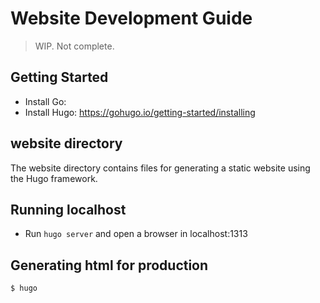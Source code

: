 # Website Development Guide

> WIP. Not complete.


## Getting Started

* Install Go:
* Install Hugo: https://gohugo.io/getting-started/installing


## website directory

The website directory contains files for generating a static website using the Hugo framework.




## Running localhost

* Run `hugo server` and open a browser in localhost:1313

## Generating html for production

`$ hugo`

